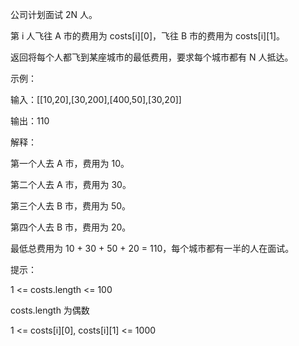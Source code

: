 公司计划面试 2N 人。

第 i 人飞往 A 市的费用为 costs[i][0]，飞往 B 市的费用为 costs[i][1]。

返回将每个人都飞到某座城市的最低费用，要求每个城市都有 N 人抵达。

 

示例：

输入：[[10,20],[30,200],[400,50],[30,20]]

输出：110

解释：

第一个人去 A 市，费用为 10。

第二个人去 A 市，费用为 30。

第三个人去 B 市，费用为 50。

第四个人去 B 市，费用为 20。

最低总费用为 10 + 30 + 50 + 20 = 110，每个城市都有一半的人在面试。
 

提示：

1 <= costs.length <= 100

costs.length 为偶数

1 <= costs[i][0], costs[i][1] <= 1000